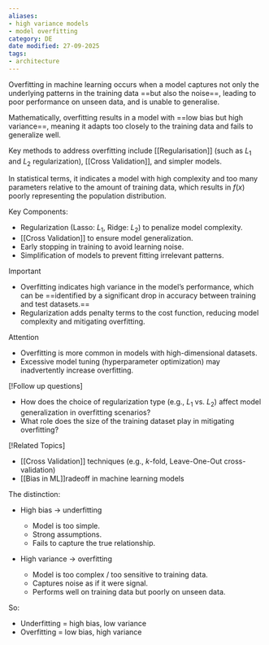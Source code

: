 ```yaml
---
aliases:
- high variance models
- model overfitting
category: DE
date modified: 27-09-2025
tags:
- architecture
---
```

Overfitting in machine learning occurs when a model captures not only the underlying patterns in the training data ==but also the noise==, leading to poor performance on unseen data, and is unable to generalise.
 
Mathematically, overfitting results in a model with ==low bias but high variance==, meaning it adapts too closely to the training data and fails to generalize well.

Key methods to address overfitting include [[Regularisation]] (such as $L_1$ and $L_2$ regularization), [[Cross Validation]], and simpler models.

In statistical terms, it indicates a model with high complexity and too many parameters relative to the amount of training data, which results in $f(x)$ poorly representing the population distribution.

 Key Components:  
 - Regularization (Lasso: $L_1$, Ridge: $L_2$) to penalize model complexity.  
 - [[Cross Validation]] to ensure model generalization.  
 - Early stopping in training to avoid learning noise.  
 - Simplification of models to prevent fitting irrelevant patterns.

Important
 - Overfitting indicates high variance in the model’s performance, which can be ==identified by a significant drop in accuracy between training and test datasets.==  
 - Regularization adds penalty terms to the cost function, reducing model complexity and mitigating overfitting.

Attention
 - Overfitting is more common in models with high-dimensional datasets.  
 - Excessive model tuning (hyperparameter optimization) may inadvertently increase overfitting.

[!Follow up questions]  
 - How does the choice of regularization type (e.g., $L_1$ vs. $L_2$) affect model generalization in overfitting scenarios?  
 - What role does the size of the training dataset play in mitigating overfitting?

[!Related Topics]  
 - [[Cross Validation]] techniques (e.g., $k$-fold, Leave-One-Out cross-validation)  
 - [[Bias in ML]]radeoff in machine learning models  


The distinction:
* High bias -> underfitting
  * Model is too simple.
  * Strong assumptions.
  * Fails to capture the true relationship.

* High variance -> overfitting
  * Model is too complex / too sensitive to training data.
  * Captures noise as if it were signal.
  * Performs well on training data but poorly on unseen data.

So:
* Underfitting = high bias, low variance
* Overfitting = low bias, high variance
